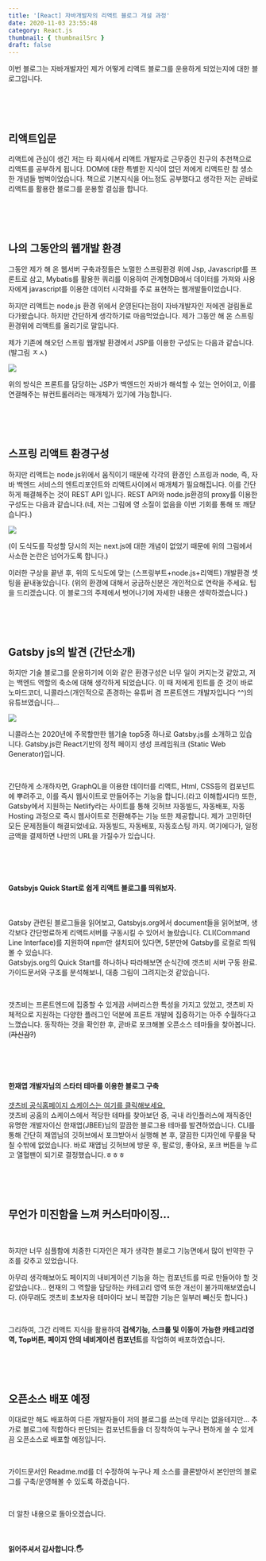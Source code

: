 ```yaml
---
title: '[React] 자바개발자의 리액트 블로그 개설 과정'
date: 2020-11-03 23:55:48
category: React.js
thumbnail: { thumbnailSrc }
draft: false
---
```


이번 블로그는 자바개발자인 제가 어떻게 리액트 블로그를 운용하게 되었는지에 대한 블로그입니다.

<br><br><br>

## 리액트입문

리액트에 관심이 생긴 저는 타 회사에서 리액트 개발자로 근무중인 친구의 추천책으로 리액트를 공부하게 됩니다.
DOM에 대한 특별한 지식이 없던 저에게 리액트란 참 생소한 개념들 범벅이었습니다.
책으로 기본지식을 어느정도 공부했다고 생각한 저는 곧바로 리액트를 활용한 블로그를 운용할 결심을 합니다.

<br><br><br>

## 나의 그동안의 웹개발 환경

그동안 제가 해 온 웹서버 구축과정들은 노멀한 스프링환경 위에 Jsp, Javascript를 프론트로 삼고,
Mybatis를 활용한 쿼리를 이용하여 관계형DB에서 데이터를 가져와 사용자에게 javascript를 이용한 데이터 시각화를 주로 표현하는 웹개발들이었습니다.

하지만 리액트는 node.js 환경 위에서 운영된다는점이 자바개발자인 저에겐 걸림돌로 다가왔습니다.
하지만 간단하게 생각하기로 마음먹었습니다. 제가 그동안 해 온 스프링 환경위에 리액트를 올리기로 말입니다.

제가 기존에 해오던 스프링 웹개발 환경에서 JSP를 이용한 구성도는 다음과 같습니다. (발그림 ㅈㅅ)

![](/images/Spring_jsp_env.png)

위의 방식은 프론트를 담당하는 JSP가 백엔드인 자바가 해석할 수 있는 언어이고, 이를 연결해주는 뷰컨트롤러라는 매개체가 있기에 가능합니다.

<br><br><br>

## 스프링 리액트 환경구성

하지만 리액트는 node.js위에서 움직이기 때문에 각각의 환경인 스프링과 node, 즉, 자바 백엔드 서비스의 엔트리포인트와 리액트사이에서 매개체가 필요해집니다.
이를 간단하게 해결해주는 것이 REST API 입니다. REST API와 node.js환경의 proxy를 이용한 구성도는 다음과 같습니다.(네, 저는 그림에 영 소질이 없음을 이번 기회를 통해 또 깨닫습니다.)

![](/images/spring_node_react_env.png)

(이 도식도를 작성할 당시의 저는 next.js에 대한 개념이 없었기 때문에 위의 그림에서 사소한 논란은 넘어가도록 합니다.)

이러한 구상을 끝낸 후, 위의 도식도에 맞는 (스프링부트+node.js+리액트) 개발환경 셋팅을 끝내놓았습니다.
(위의 환경에 대해서 궁금하신분은 개인적으로 연락을 주세요. 팁을 드리겠습니다. 이 블로그의 주제에서 벗어나기에 자세한 내용은 생략하겠습니다.)

<br><br><br>

## Gatsby js의 발견 (간단소개)

하지만 기술 블로그를 운용하기에 이와 같은 환경구성은 너무 일이 커지는것 같았고, 저는 백엔드 역할의 축소에 대해 생각하게 되었습니다.
이 때 저에게 힌트를 준 것이 바로 노마드코더, 니콜라스(개인적으로 존경하는 유튜버 겸 프론트엔드 개발자입니다 ^^)의 유튜브였습니다...

![](/images/nicolas_youtube1.png)

니콜라스는 2020년에 주목할만한 웹기술 top5중 하나로 Gatsby.js를 소개하고 있습니다.
Gatsby.js란 React기반의 정적 페이지 생성 프레임워크 (Static Web Generator)입니다.

<br>

간단하게 소개하자면, GraphQL을 이용한 데이터를 리액트, Html, CSS등의 컴포넌트에 뿌려주고, 이를 즉시 웹사이트로 만들어주는 기능을 합니다.(라고 이해합시다!)
또한, Gatsby에서 지원하는 Netlify라는 사이트를 통해 깃허브 자동빌드, 자동배포, 자동 Hosting 과정으로 즉시 웹사이트로 전환해주는 기능 또한 제공합니다.
제가 고민하던 모든 문제점들이 해결되었네요. 자동빌드, 자동배포, 자동호스팅 까지. 여기에다가, 일정금액을 결제하면 나만의 URL을 가질수가 있습니다.

<br><br><br>

#### Gatsbyjs Quick Start로 쉽게 리액트 블로그를 띄워보자.

<br>

Gatsby 관련된 블로그들을 읽어보고, Gatsbyjs.org에서 document들을 읽어보며, 생각보다 간단명료하게 리액트서버를 구동시킬 수 있어서 놀랐습니다.
CLI(Command Line Interface)를 지원하여 npm만 설치되어 있다면, 5분만에 Gatsby를 로컬로 띄워볼 수 있습니다.<br>
Gatsbyjs.org의 Quick Start를 하나하나 따라해보면 순식간에 갯츠비 서버 구동 완료.
가이드문서와 구조를 분석해보니, 대충 그림이 그려지는것 같았습니다.

<br>

갯츠비는 프론트엔드에 집중할 수 있게끔 서버리스한 특성을 가지고 있었고,
갯츠비 자체적으로 지원하는 다양한 플러그인 덕분에 프론트 개발에 집중하기는 아주 수월하다고 느꼈습니다.
동작하는 것을 확인한 후, 곧바로 포크해볼 오픈소스 테마들을 찾아봅니다.(~~자신감?~~)

<br><br><br>

#### 한재엽 개발자님의 스타터 테마를 이용한 블로그 구축

[갯츠비 공식홈페이지 쇼케이스는 여기를 클릭해보세요.](https://www.gatsbyjs.com/showcase/)<br>
갯츠비 공홈의 쇼케이스에서 적당한 테마를 찾아보던 중, 국내 라인플러스에 재직중인 유명한 개발자이신 한재엽(JBEE)님의 깔끔한 블로그용 테마를 발견하였습니다.
CLI를 통해 간단히 재엽님의 깃허브에서 포크받아서 실행해 본 후, 깔끔한 디자인에 무릎을 탁 칠 수밖에 없었습니다.
바로 재엽님 깃허브에 방문 후, 팔로잉, 좋아요, 포크 버튼을 누르고 열혈팬이 되기로 결정했습니다.ㅎㅎㅎ

<br><br><br>

## 무언가 미진함을 느껴 커스터마이징...

<br>

하지만 너무 심플함에 치중한 디자인은 제가 생각한 블로그 기능면에서 많이 빈약한 구조를 갖추고 있었습니다.

아무리 생각해보아도 페이지의 내비게이션 기능을 하는 컴포넌트를 따로 만들어야 할 것 같았습니다...
현재의 그 역할을 담당하는 카테고리 영역 또한 개선이 불가피해보였습니다.
(아무래도 갯츠비 초보자용 테마이다 보니 복잡한 기능은 일부러 빼신듯 합니다.)

<br>

그리하여, 그간 리액트 지식을 활용하여 **검색기능, 스크롤 및 이동이 가능한 카테고리영역, Top버튼, 페이지 안의 네비게이션 컴포넌트**를 작업하여 배포하였습니다.

<br><br><br>

## 오픈소스 배포 예정

이대로만 해도 배포하여 다른 개발자들이 저의 블로그를 쓰는데 무리는 없을테지만...
추가로 블로그에 적합하다 판단되는 컴포넌트들을 더 장착하여 누구나 편하게 쓸 수 있게끔 오픈소스로 배포할 예정입니다.

<br>

가이드문서인 Readme.md를 더 수정하여 누구나 제 소스를 클론받아서 본인만의 블로그를 구축/운영해볼 수 있도록 하겠습니다.

<br>

더 알찬 내용으로 돌아오겠습니다.

<br>

#### 읽어주셔서 감사합니다.🖐
